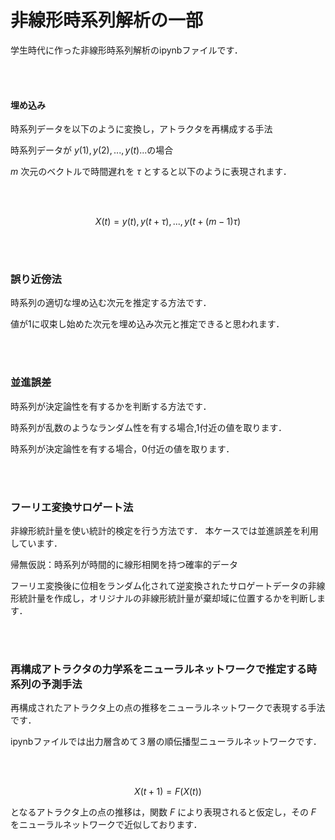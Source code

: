 # 非線形時系列解析の一部
学生時代に作った非線形時系列解析のipynbファイルです．  

<br></br>
#### 埋め込み

時系列データを以下のように変換し，アトラクタを再構成する手法

時系列データが
$y(1),y(2),...,y(t)...$の場合

$m$
次元のベクトルで時間遅れを
$\tau$
とすると以下のように表現されます．

<br></br>

$$ X(t) = {y(t),y(t+\tau),...,y(t+(m-1)\tau)} $$

<br></br>

### 誤り近傍法
時系列の適切な埋め込む次元を推定する方法です．

値が1に収束し始めた次元を埋め込み次元と推定できると思われます．

<br></br>


### 並進誤差
時系列が決定論性を有するかを判断する方法です．

時系列が乱数のようなランダム性を有する場合,1付近の値を取ります．

時系列が決定論性を有する場合，0付近の値を取ります．


<br></br>


### フーリエ変換サロゲート法
非線形統計量を使い統計的検定を行う方法です．
本ケースでは並進誤差を利用しています．

帰無仮説：時系列が時間的に線形相関を持つ確率的データ

フーリエ変換後に位相をランダム化されて逆変換されたサロゲートデータの非線形統計量を作成し，オリジナルの非線形統計量が棄却域に位置するかを判断します．

<br></br>

### 再構成アトラクタの力学系をニューラルネットワークで推定する時系列の予測手法
再構成されたアトラクタ上の点の推移をニューラルネットワークで表現する手法です．

ipynbファイルでは出力層含めて３層の順伝播型ニューラルネットワークです．

<br></br>

$$ X(t+1) = F(X(t)) $$

となるアトラクタ上の点の推移は，関数
$F$
により表現されると仮定し，その
$F$
をニューラルネットワークで近似しております．

